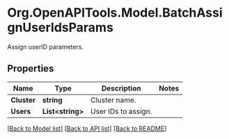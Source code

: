 # Org.OpenAPITools.Model.BatchAssignUserIdsParams
Assign userID parameters.

## Properties

Name | Type | Description | Notes
------------ | ------------- | ------------- | -------------
**Cluster** | **string** | Cluster name. | 
**Users** | **List&lt;string&gt;** | User IDs to assign. | 

[[Back to Model list]](../README.md#documentation-for-models) [[Back to API list]](../README.md#documentation-for-api-endpoints) [[Back to README]](../README.md)

